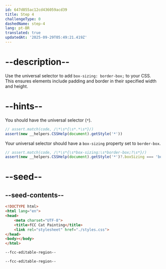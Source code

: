 ```yaml
---
id: 647d855ac12cd436059acd39
title: Step 4
challengeType: 0
dashedName: step-4
lang: pt-BR
translated: true
updatedAt: '2025-09-29T05:49:21.419Z'
---
```


# --description--

Use the universal selector to add `box-sizing: border-box;` to your CSS. This ensures elements include padding and border in their specified width and height.

# --hints--

You should have the universal selector (`*`).

```js
// assert.match(code, /\*\s*{\s*.*\s*}/)
assert(new __helpers.CSSHelp(document).getStyle('*'))
```

Your universal selector should have a `box-sizing` property set to `border-box`.

```js
// assert.match(code, /\*\s*{\s*box-sizing:\s*border-box;?\s*}/)
assert(new __helpers.CSSHelp(document).getStyle('*')?.boxSizing === 'border-box')
```

# --seed--

## --seed-contents--

```html
<!DOCTYPE html>
<html lang="en">
<head>
    <meta charset="UTF-8">
    <title>fCC Cat Painting</title>
    <link rel="stylesheet" href="./styles.css">
</head>
<body></body>
</html>
```

```css
--fcc-editable-region--

--fcc-editable-region--
```
